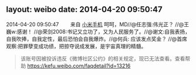 layout: weibo
date: 2014-04-20 09:50:47
---
2014-04-20 09:50:47  &nbsp;&nbsp;&nbsp;&nbsp;&nbsp;&nbsp; 来自 <a href="http://app.weibo.com/t/feed/22zMnn" rel="nofollow">小米手机</a>
呵呵，MD//@任志强:伟光正？ //@王巍w:感谢！ //@荣剑2008:书记又立功了，又为人民服务了。//@谢文:自我表扬，自我吹捧，自我定性，最后恐怕会自我爆炸。//@何兵: 应该发点奖金？ //@首席观察:把罪孽变成功绩，把掠夺说成发展，是宇宙真理的精髓。
>  该账号因被投诉违反《微博社区公约》的相关规定，现已无法查看。查看帮助 https://kefu.weibo.com/faqdetail?id=13216

